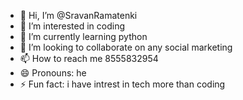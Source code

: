 - 👋 Hi, I’m @SravanRamatenki
- 👀 I’m interested in coding
- 🌱 I’m currently learning python
- 💞️ I’m looking to collaborate on any social marketing
- 📫 How to reach me 8555832954
- 😄 Pronouns: he
- ⚡ Fun fact: i have intrest in tech more than coding

<!---
SravanRamatenki/SravanRamatenki is a ✨ special ✨ repository because its `README.md` (this file) appears on your GitHub profile.
You can click the Preview link to take a look at your changes.
--->
